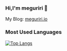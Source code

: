 ### Hi,I'm meguriri 👋

My Blog: [meguriri.io](https://meguriri.github.io/) 
<!--
**meguriri/meguriri** is a ✨ _special_ ✨ repository because its `README.md` (this file) appears on your GitHub profile.

Here are some ideas to get you started:

- 🔭 I’m currently working on ...
- 🌱 I’m currently learning ...
- 👯 I’m looking to collaborate on ...
- 🤔 I’m looking for help with ...
- 💬 Ask me about ...
- 📫 How to reach me: ...
- 😄 Pronouns: ...
- ⚡ Fun fact: ...
-->


### Most Used Languages
[![Top Langs](https://github-readme-stats.vercel.app/api/top-langs/?username=meguriri&layout=compact&hide=C)](https://github.com/anuraghazra/github-readme-stats)

 
